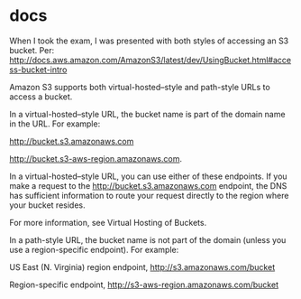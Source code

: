 # docs

When I took the exam, I was presented with both styles of accessing an S3 bucket.
Per: http://docs.aws.amazon.com/AmazonS3/latest/dev/UsingBucket.html#access-bucket-intro

Amazon S3 supports both virtual-hosted–style and path-style URLs to access a bucket.

In a virtual-hosted–style URL, the bucket name is part of the domain name in the URL. For example:

http://bucket.s3.amazonaws.com

http://bucket.s3-aws-region.amazonaws.com.

In a virtual-hosted–style URL, you can use either of these endpoints. If you make a request to the http://bucket.s3.amazonaws.com endpoint, the DNS has sufficient information to route your request directly to the region where your bucket resides.

For more information, see Virtual Hosting of Buckets.

In a path-style URL, the bucket name is not part of the domain (unless you use a region-specific endpoint). For example:

US East (N. Virginia) region endpoint, http://s3.amazonaws.com/bucket

Region-specific endpoint, http://s3-aws-region.amazonaws.com/bucket

